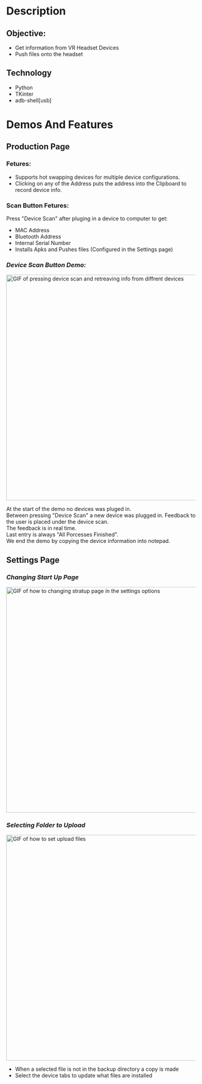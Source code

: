 # Description
## Objective:
* Get information from VR Headset Devices 
* Push files onto the headset

## Technology
* Python
* TKinter
* adb-shell[usb]

# Demos And Features
## Production Page
### Fetures:
* Supports hot swapping devices for multiple device configurations. 
* Clicking on any of the Address puts the address into the Clipboard to record device info.
  
### Scan Button Fetures:
Press "Device Scan" after pluging in a device to computer to get:
* MAC Address 
* Bluetooth Address 
* Internal Serial Number 
* Installs Apks and Pushes files (Configured in the Settings page) 

### *Device Scan Button Demo:*  
<img src="https://github.com/emilshigin/MMD-GUI/assets/71671062/e541daf6-b7ff-42ad-9b50-b1875b07b654" alt="GIF of pressing device scan and retreaving info from diffrent devices" width="600">

At the start of the demo no devices was pluged in. \
Between pressing "Device Scan" a new device was plugged in. 
Feedback to the user is placed under the device scan. \
The feedback is in real time. \
Last entry is always "All Porcesses Finished". \
We end the demo by copying the device information into notepad. 

## Settings Page 
### *Changing Start Up Page* 
<img src="https://github.com/emilshigin/MMD-GUI/assets/71671062/4c48c3b5-f7b6-46dd-85f6-672466bf31c8" alt="GIF of how to changing stratup page in the settings options " width="600">

### *Selecting Folder to Upload* 
<img src="https://github.com/emilshigin/MMD-GUI/assets/71671062/584168d6-d7e8-4008-a620-7568227dcbe7" alt="GIF of how to set upload files " width="600">

* When a selected file is not in the backup directory a copy is made
* Select the device tabs to update what files are installed  
  
